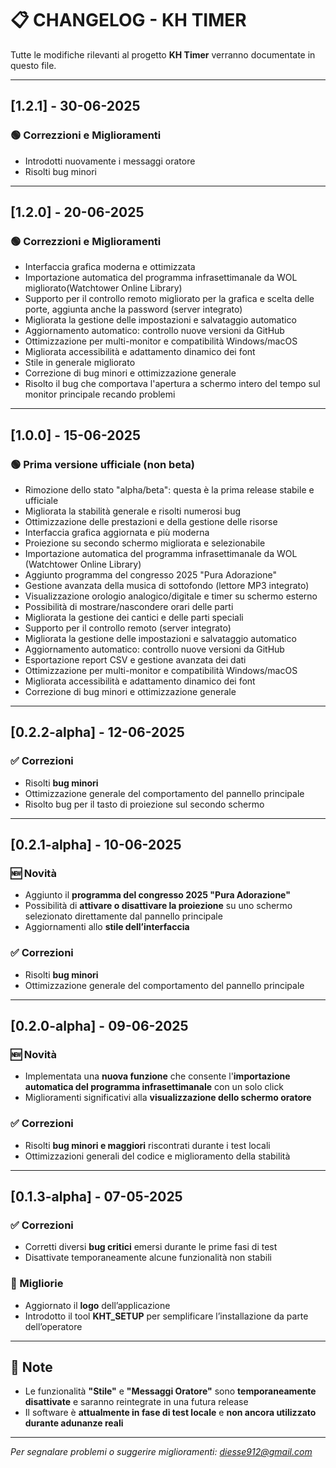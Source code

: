 # 📋 CHANGELOG - KH TIMER

Tutte le modifiche rilevanti al progetto **KH Timer** verranno documentate in questo file.

---

## [1.2.1] - 30-06-2025

### 🟢 Correzzioni e Miglioramenti
- Introdotti nuovamente i messaggi oratore
- Risolti bug minori

---

## [1.2.0] - 20-06-2025

### 🟢 Correzzioni e Miglioramenti
- Interfaccia grafica moderna e ottimizzata
- Importazione automatica del programma infrasettimanale da WOL migliorato(Watchtower Online Library)
- Supporto per il controllo remoto migliorato per la grafica e scelta delle porte, aggiunta anche la password (server integrato)
- Migliorata la gestione delle impostazioni e salvataggio automatico
- Aggiornamento automatico: controllo nuove versioni da GitHub
- Ottimizzazione per multi-monitor e compatibilità Windows/macOS
- Migliorata accessibilità e adattamento dinamico dei font
- Stile in generale migliorato
- Correzione di bug minori e ottimizzazione generale
- Risolto il bug che comportava l'apertura a schermo intero del tempo sul monitor principale recando problemi

---

## [1.0.0] - 15-06-2025

### 🟢 Prima versione ufficiale (non beta)
- Rimozione dello stato "alpha/beta": questa è la prima release stabile e ufficiale
- Migliorata la stabilità generale e risolti numerosi bug
- Ottimizzazione delle prestazioni e della gestione delle risorse
- Interfaccia grafica aggiornata e più moderna
- Proiezione su secondo schermo migliorata e selezionabile
- Importazione automatica del programma infrasettimanale da WOL (Watchtower Online Library)
- Aggiunto programma del congresso 2025 "Pura Adorazione"
- Gestione avanzata della musica di sottofondo (lettore MP3 integrato)
- Visualizzazione orologio analogico/digitale e timer su schermo esterno
- Possibilità di mostrare/nascondere orari delle parti
- Migliorata la gestione dei cantici e delle parti speciali
- Supporto per il controllo remoto (server integrato)
- Migliorata la gestione delle impostazioni e salvataggio automatico
- Aggiornamento automatico: controllo nuove versioni da GitHub
- Esportazione report CSV e gestione avanzata dei dati
- Ottimizzazione per multi-monitor e compatibilità Windows/macOS
- Migliorata accessibilità e adattamento dinamico dei font
- Correzione di bug minori e ottimizzazione generale

---
## [0.2.2-alpha] - 12-06-2025

### ✅ Correzioni
- Risolti **bug minori**
- Ottimizzazione generale del comportamento del pannello principale
- Risolto bug per il tasto di proiezione sul secondo schermo

---

## [0.2.1-alpha] - 10-06-2025

### 🆕 Novità
- Aggiunto il **programma del congresso 2025 "Pura Adorazione"**
- Possibilità di **attivare o disattivare la proiezione** su uno schermo selezionato direttamente dal pannello principale
- Aggiornamenti allo **stile dell’interfaccia**

### ✅ Correzioni
- Risolti **bug minori**
- Ottimizzazione generale del comportamento del pannello principale

---

## [0.2.0-alpha] - 09-06-2025

### 🆕 Novità
- Implementata una **nuova funzione** che consente l'**importazione automatica del programma infrasettimanale** con un solo click
- Miglioramenti significativi alla **visualizzazione dello schermo oratore**

### ✅ Correzioni
- Risolti **bug minori e maggiori** riscontrati durante i test locali
- Ottimizzazioni generali del codice e miglioramento della stabilità

---

## [0.1.3-alpha] - 07-05-2025

### ✅ Correzioni
- Corretti diversi **bug critici** emersi durante le prime fasi di test
- Disattivate temporaneamente alcune funzionalità non stabili

### 🔧 Migliorie
- Aggiornato il **logo** dell’applicazione
- Introdotto il tool **KHT_SETUP** per semplificare l’installazione da parte dell’operatore

---

## 📌 Note

- Le funzionalità **"Stile"** e **"Messaggi Oratore"** sono **temporaneamente disattivate** e saranno reintegrate in una futura release
- Il software è **attualmente in fase di test locale** e **non ancora utilizzato durante adunanze reali**

---

*Per segnalare problemi o suggerire miglioramenti: diesse912@gmail.com*
